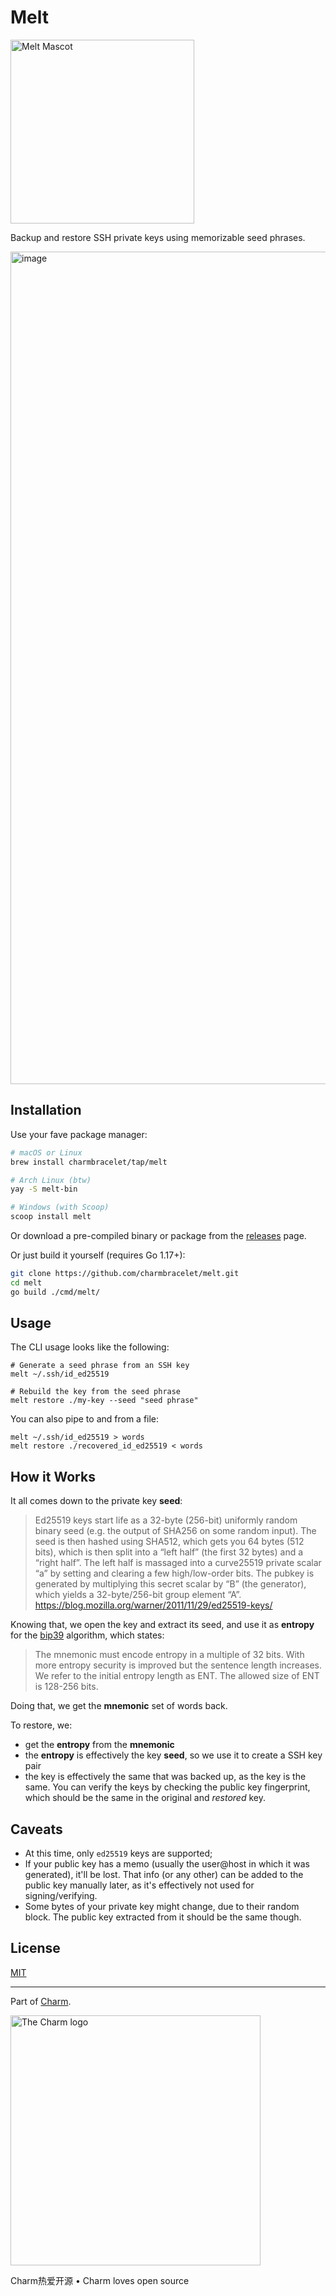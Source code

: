 # Melt

<p>
    <img src="https://stuff.charm.sh/melt/melt-header.png" width="294" alt="Melt Mascot">
    <!-- badges here -->
</p>

Backup and restore SSH private keys using memorizable seed phrases.

<img width="1332" alt="image" src="https://user-images.githubusercontent.com/245435/158211564-9ed8b8b9-7bb3-4d6b-8c63-36bd17454f2a.png">

## Installation

Use your fave package manager:

```bash
# macOS or Linux
brew install charmbracelet/tap/melt

# Arch Linux (btw)
yay -S melt-bin

# Windows (with Scoop)
scoop install melt
```

Or download a pre-compiled binary or package from the [releases][releases] page.

Or just build it yourself (requires Go 1.17+):

```bash
git clone https://github.com/charmbracelet/melt.git
cd melt
go build ./cmd/melt/
```

[releases]: https://github.com/charmbracelet/melt/releases


## Usage

The CLI usage looks like the following:

```shell
# Generate a seed phrase from an SSH key
melt ~/.ssh/id_ed25519

# Rebuild the key from the seed phrase
melt restore ./my-key --seed "seed phrase"
```

You can also pipe to and from a file:

```shell
melt ~/.ssh/id_ed25519 > words
melt restore ./recovered_id_ed25519 < words
```

## How it Works

It all comes down to the private key __seed__:

> Ed25519 keys start life as a 32-byte (256-bit) uniformly random binary seed (e.g. the output of SHA256 on some random input). The seed is then hashed using SHA512, which gets you 64 bytes (512 bits), which is then split into a “left half” (the first 32 bytes) and a “right half”. The left half is massaged into a curve25519 private scalar “a” by setting and clearing a few high/low-order bits. The pubkey is generated by multiplying this secret scalar by “B” (the generator), which yields a 32-byte/256-bit group element “A”.
> https://blog.mozilla.org/warner/2011/11/29/ed25519-keys/

Knowing that, we open the key and extract its seed, and use it as __entropy__ for the [bip39][] algorithm, which states:

> The mnemonic must encode entropy in a multiple of 32 bits. With more entropy security is improved but the sentence length increases. We refer to the initial entropy length as ENT. The allowed size of ENT is 128-256 bits.

Doing that, we get the __mnemonic__ set of words back.

To restore, we:

- get the __entropy__ from the __mnemonic__
- the __entropy__ is effectively the key __seed__, so we use it to create a SSH key pair
- the key is effectively the same that was backed up, as the key is the same.
You can verify the keys by checking the public key fingerprint, which should be
the same in the original and _restored_ key.

[bip39]: https://github.com/bitcoin/bips/blob/master/bip-0039.mediawiki

## Caveats

- At this time, only `ed25519` keys are supported;
- If your public key has a memo (usually the user@host in which it was
generated), it'll be lost.
That info (or any other) can be added to the public key manually later,
as it's effectively not used for signing/verifying.
- Some bytes of your private key might change, due to their random block.
The public key extracted from it should be the same though.

## License

[MIT](https://github.com/charmbracelet/melt/raw/main/LICENSE)

***

Part of [Charm](https://charm.sh).

<a href="https://charm.sh/"><img alt="The Charm logo" src="https://stuff.charm.sh/charm-badge.jpg" width="400"></a>

Charm热爱开源 • Charm loves open source
